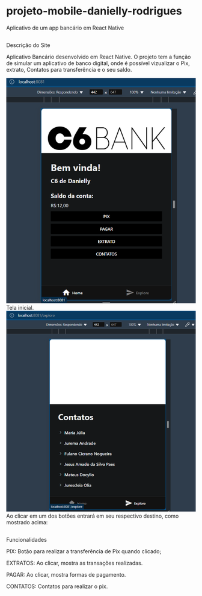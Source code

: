 # projeto-mobile-danielly-rodrigues
Aplicativo de um app bancário em React Native
##
Descrição do Site

Aplicativo Bancário desenvolvido em React Native. O projeto tem a função de simular um aplicativo de banco digital, onde é possível vizualizar o Pix, extrato, Contatos para transferência e o seu saldo.

<img src="mobile\assets\images\Captura de tela 2025-04-11 103306.png"> Tela inicial.
<img src= "mobile\assets\images\Captura de tela 2025-04-11 103750.png"> Ao clicar em um dos botões entrará em seu respectivo destino, como mostrado acima:
##
Funcionalidades

PIX: Botão para realizar a transferência de Pix quando clicado;

EXTRATOS: Ao clicar, mostra as transações realizadas.

PAGAR: Ao clicar, mostra formas de pagamento.

CONTATOS: Contatos para realizar o pix.


